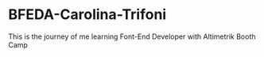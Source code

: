 # BFEDA-Carolina-Trifoni

This is the journey of me learning Font-End Developer with Altimetrik Booth Camp

